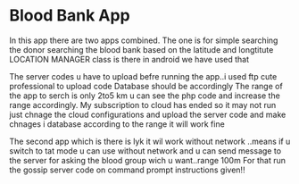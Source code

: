 # Blood Bank App
In this app there are two apps combined. The one is for simple searching the donor searching the blood bank based on the latitude and longtitute LOCATION MANAGER class is there in android we have used that

The server codes u have to upload befre running the app..i used ftp cute professional to upload code Database should be accordingly The range of the app to serch is only 2to5 km u can see the php code and increase the range accordingly. My subscription to cloud has ended so it may not run just chnage the cloud configurations and upload the server code and make chnages i database according to the range it will work fine

The second app which is there is lyk it wil work without network ..means if u switch to tat mode u can use without network and u can send message to the server for asking the blood group wich u want..range 100m For that run the gossip server code on command prompt instructions given!!
